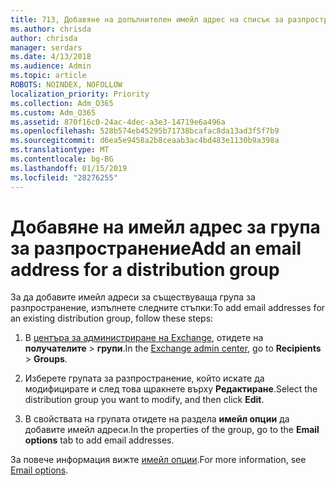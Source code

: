 ```yaml
---
title: 713, Добавяне на допълнителен имейл адрес на списък за разпространение
ms.author: chrisda
author: chrisda
manager: serdars
ms.date: 4/13/2018
ms.audience: Admin
ms.topic: article
ROBOTS: NOINDEX, NOFOLLOW
localization_priority: Priority
ms.collection: Adm_O365
ms.custom: Adm_O365
ms.assetid: 870f16c0-24ac-4dec-a3e3-14719e6a496a
ms.openlocfilehash: 528b574eb45295b71738bcafac8da13ad3f5f7b9
ms.sourcegitcommit: d6ea5e9458a2b8ceaab3ac4bd483e1130b9a398a
ms.translationtype: MT
ms.contentlocale: bg-BG
ms.lasthandoff: 01/15/2019
ms.locfileid: "28276255"
---
```

# <a name="add-an-email-address-for-a-distribution-group"></a><span data-ttu-id="1f4a7-102">Добавяне на имейл адрес за група за разпространение</span><span class="sxs-lookup"><span data-stu-id="1f4a7-102">Add an email address for a distribution group</span></span>

<span data-ttu-id="1f4a7-103">За да добавите имейл адреси за съществуваща група за разпространение, изпълнете следните стъпки:</span><span class="sxs-lookup"><span data-stu-id="1f4a7-103">To add email addresses for an existing distribution group, follow these steps:</span></span>
  
1. <span data-ttu-id="1f4a7-104">В [центъра за администриране на Exchange](https://outlook.office365.com/ecp/), отидете на **получателите** \> **групи**.</span><span class="sxs-lookup"><span data-stu-id="1f4a7-104">In the [Exchange admin center](https://outlook.office365.com/ecp/), go to **Recipients** \> **Groups**.</span></span>
    
2. <span data-ttu-id="1f4a7-105">Изберете групата за разпространение, който искате да модифицирате и след това щракнете върху **Редактиране**.</span><span class="sxs-lookup"><span data-stu-id="1f4a7-105">Select the distribution group you want to modify, and then click **Edit**.</span></span>
    
3. <span data-ttu-id="1f4a7-106">В свойствата на групата отидете на раздела **имейл опции** да добавите имейл адреси.</span><span class="sxs-lookup"><span data-stu-id="1f4a7-106">In the properties of the group, go to the **Email options** tab to add email addresses.</span></span> 
    
<span data-ttu-id="1f4a7-107">За повече информация вижте [имейл опции](https://technet.microsoft.com/library/bb124513.aspx#emailoptions).</span><span class="sxs-lookup"><span data-stu-id="1f4a7-107">For more information, see [Email options](https://technet.microsoft.com/library/bb124513.aspx#emailoptions).</span></span>
  

